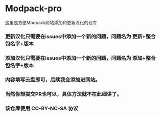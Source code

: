# Modpack-pro
这里是方便Modpack网站添加和更新汉化的仓库


### 更新汉化只需要在issues中添加一个新的问题，问题名为 更新+整合包名字+版本 
### 添加汉化只需要在issues中添加一个新的问题，问题名为 添加+整合包名字+版本

### 内容填写云盘即可，后续我会添加进网站。

### 当然你想提交PR也可以，具体方法就不在此细讲了。

### 该仓库使用 CC-BY-NC-SA 协议
